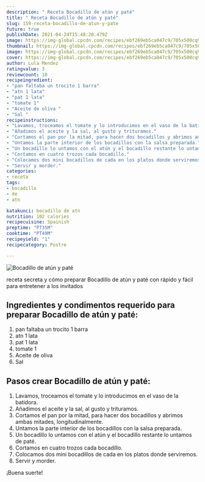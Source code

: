 ```yaml
---
description: " Receta Bocadillo de atún y paté"
title: " Receta Bocadillo de atún y paté"
slug: 159-receta-bocadillo-de-atun-y-pate
future: true
publishDate: 2021-04-24T15:48:20.479Z
image: https://img-global.cpcdn.com/recipes/ebf269eb5ca047c9/705x500cq90/bocadillo-de-atun-y-pate-foto-principal.jpg
thumbnail: https://img-global.cpcdn.com/recipes/ebf269eb5ca047c9/705x500cq90/bocadillo-de-atun-y-pate-foto-principal.jpg
image: https://img-global.cpcdn.com/recipes/ebf269eb5ca047c9/705x500cq90/bocadillo-de-atun-y-pate-foto-principal.jpg
cover: https://img-global.cpcdn.com/recipes/ebf269eb5ca047c9/705x500cq90/bocadillo-de-atun-y-pate-foto-principal.jpg
author: Lula Mendez
ratingvalue: 3
reviewcount: 10
recipeingredient:
- "pan faltaba un trocito 1 barra"
- "atn 1 lata"
- "pat 1 lata"
- "tomate 1"
- "Aceite de oliva "
- "Sal "
recipeinstructions:
- "Lavamos, troceamos el tomate y lo introducimos en el vaso de la batidora."
- "Añadimos el aceite y la sal, al gusto y trituramos."
- "Cortamos el pan por la mitad, para hacer dos bocadillos y abrimos ambas mitades, longitudinalmente."
- "Untamos la parte interior de los bocadillos con la salsa preparada."
- "Un bocadillo lo untamos con el atún y el bocadillo restante lo untamos de paté."
- "Cortamos en cuatro trozos cada bocadillo."
- "Colocamos dos mini bocadillos de cada en los platos donde serviremos."
- "Servir y morder."
categories:
- receta
tags:
- bocadillo
- de
- atn

katakunci: bocadillo de atn 
nutrition: 102 calories
recipecuisine: Spainish
preptime: "PT35M"
cooktime: "PT49M"
recipeyield: "1"
recipecategory: Postre

---
```



![Bocadillo de atún y paté](https://img-global.cpcdn.com/recipes/ebf269eb5ca047c9/705x500cq90/bocadillo-de-atun-y-pate-foto-principal.jpg)

receta secreta y cómo preparar Bocadillo de atún y paté con rápido y fácil para entretener a los invitados

<!--inarticleads1-->

## Ingredientes y condimentos requerido para preparar Bocadillo de atún y paté:

1. pan faltaba un trocito 1 barra
1. atn 1 lata
1. pat 1 lata
1. tomate 1
1. Aceite de oliva 
1. Sal 



<!--inarticleads2-->

## Pasos crear Bocadillo de atún y paté:

1. Lavamos, troceamos el tomate y lo introducimos en el vaso de la batidora.
1. Añadimos el aceite y la sal, al gusto y trituramos.
1. Cortamos el pan por la mitad, para hacer dos bocadillos y abrimos ambas mitades, longitudinalmente.
1. Untamos la parte interior de los bocadillos con la salsa preparada.
1. Un bocadillo lo untamos con el atún y el bocadillo restante lo untamos de paté.
1. Cortamos en cuatro trozos cada bocadillo.
1. Colocamos dos mini bocadillos de cada en los platos donde serviremos.
1. Servir y morder.



¡Buena suerte!


